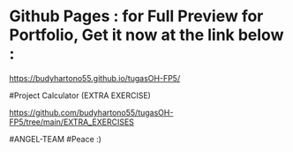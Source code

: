 # Github Pages : for Full Preview for Portfolio, Get it now at the link below :

https://budyhartono55.github.io/tugasOH-FP5/

#Project Calculator (EXTRA EXERCISE)

https://github.com/budyhartono55/tugasOH-FP5/tree/main/EXTRA_EXERCISES

#ANGEL-TEAM
#Peace :)

